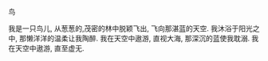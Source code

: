 鸟

我是一只鸟儿,
从葱葱的,茂密的林中脱颖飞出,
飞向那湛蓝的天空.
我沐浴于阳光之中,
那懒洋洋的温柔让我陶醉.
我在天空中遨游,
直视大海,
那深沉的蓝使我耽溺.
我在天空中遨游,
直至虚无.
